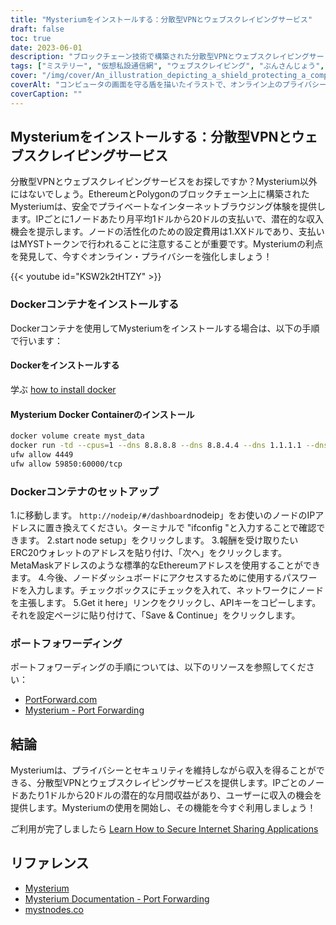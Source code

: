 ```yaml
---
title: "Mysteriumをインストールする：分散型VPNとウェブスクレイピングサービス"
draft: false
toc: true
date: 2023-06-01
description: "ブロックチェーン技術で構築された分散型VPNとウェブスクレイピングサービス、安全なブラウジングと収入機会を提供するMysteriumの力をご覧ください。"
tags: ["ミステリー", "仮想私設通信網", "ウェブスクレイピング", "ぶんさんじょう", "プライバシー", "セキュリティ", "ブロックチェーン", "イーサリアム", "ポリゴン", "えつらん", "収入機会", "ドッカー", "セットアップ", "ポートフォワーディング", "分散型VPN", "ウェブスクレイピングサービス", "安全なブラウジング", "収益", "ブロックチェーン技術", "オンラインプライバシー", "Dockerコンテナ", "ノードセットアップ", "IPアドレス", "ERC20ウォレット", "メタマスクアドレス", "APIキー", "ポートフォワーディングの指示", "ポートフォワード・ドットコム", "Mysteriumのドキュメント"]
cover: "/img/cover/An_illustration_depicting_a_shield_protecting_a_computer.png"
coverAlt: "コンピュータの画面を守る盾を描いたイラストで、オンライン上のプライバシーとセキュリティの強化を象徴しています。"
coverCaption: ""
---
```


## Mysteriumをインストールする：分散型VPNとウェブスクレイピングサービス

分散型VPNとウェブスクレイピングサービスをお探しですか？Mysterium以外にはないでしょう。EthereumとPolygonのブロックチェーン上に構築されたMysteriumは、安全でプライベートなインターネットブラウジング体験を提供します。IPごとに1ノードあたり月平均1ドルから20ドルの支払いで、潜在的な収入機会を提示します。ノードの活性化のための設定費用は1.XXドルであり、支払いはMYSTトークンで行われることに注意することが重要です。Mysteriumの利点を発見して、今すぐオンライン・プライバシーを強化しましょう！

{{< youtube id="KSW2k2tHTZY" >}}

### Dockerコンテナをインストールする
Dockerコンテナを使用してMysteriumをインストールする場合は、以下の手順で行います：

#### Dockerをインストールする

学ぶ [how to install docker](https://simeononsecurity.com/other/creating-profitable-low-powered-crypto-miners/#installing-docker)

#### Mysterium Docker Containerのインストール

```bash
docker volume create myst_data
docker run -td --cpus=1 --dns 8.8.8.8 --dns 8.8.4.4 --dns 1.1.1.1 --dns 1.0.0.1 --dns 9.9.9.9 --hostname myst --cap-add NET_ADMIN --network=host -p 4449:4449 -p 59850-60000:59850-60000 --name myst --device=/dev/net/tun  -v myst_data:/var/lib/mysterium-node mysteriumnetwork/myst:latest --udp.ports=59850:60000 service --agreed-terms-and-conditions
ufw allow 4449
ufw allow 59850:60000/tcp
```
### Dockerコンテナのセットアップ

1.に移動します。 `http://nodeip/#/dashboard`nodeip」をお使いのノードのIPアドレスに置き換えてください。ターミナルで "ifconfig "と入力することで確認できます。
2.start node setup」をクリックします。
3.報酬を受け取りたいERC20ウォレットのアドレスを貼り付け、「次へ」をクリックします。MetaMaskアドレスのような標準的なEthereumアドレスを使用することができます。
4.今後、ノードダッシュボードにアクセスするために使用するパスワードを入力します。チェックボックスにチェックを入れて、ネットワークにノードを主張します。
5.Get it here」リンクをクリックし、APIキーをコピーします。それを設定ページに貼り付けて、「Save & Continue」をクリックします。

### ポートフォワーディング

ポートフォワーディングの手順については、以下のリソースを参照してください：

- [PortForward.com](https://portforward.com/)
- [Mysterium - Port Forwarding](https://docs.mysterium.network/troubleshooting/port-forwarding)

## 結論

Mysteriumは、プライバシーとセキュリティを維持しながら収入を得ることができる、分散型VPNとウェブスクレイピングサービスを提供します。IPごとのノードあたり1ドルから20ドルの潜在的な月間収益があり、ユーザーに収入の機会を提供します。Mysteriumの使用を開始し、その機能を今すぐ利用しましょう！

ご利用が完了しましたら [Learn How to Secure Internet Sharing Applications](https://simeononsecurity.com/other/how-to-secure-internet-sharing-applications/)

## リファレンス

- [Mysterium](https://www.mysterium.network/)
- [Mysterium Documentation - Port Forwarding](https://docs.mysterium.network/troubleshooting/port-forwarding)
- [mystnodes.co](https://mystnodes.co/?referral_code=dZxIcDEWgjh8b5kviefiC7RFBInonroaPFHr2ztm)
